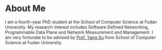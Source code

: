 

About Me
======
I am a fourth-year PhD student at the School of Computer Science at Fudan University. My research interest includes Software Defined Networking, Programmable Data Plane and Network Measurement and Management. I am very fortunate to be advised by [Prof. Yang Xu](https://yangxu.info/) from School of Computer Science at Fudan University.

